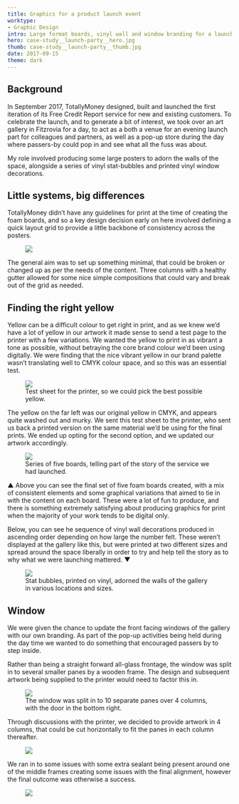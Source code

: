 ```yaml
---
title: Graphics for a product launch event
worktype: 
- Graphic Design
intro: Large format boards, vinyl wall and window branding for a launch event held an art gallery in Fitzrovia. 
hero: case-study__launch-party__hero.jpg
thumb: case-study__launch-party__thumb.jpg
date: 2017-09-15
theme: dark
---
```




## Background

In September 2017, TotallyMoney designed, built and launched the first iteration of its Free Credit Report service for new and existing customers. To celebrate the launch, and to generate a bit of interest, we took over an art gallery in Fitzrovia for a day, to act as a both a venue for an evening launch part for colleagues and partners, as well as a pop-up store during the day where passers-by could pop in and see what all the fuss was about. 

My role involved producing some large posters to adorn the walls of the space, alongside a series of vinyl stat-bubbles and printed vinyl window decorations.  

## Little systems, big differences

TotallyMoney didn’t have any guidelines for print at the time of creating the foam boards, and so a key design decision early on here involved defining a quick layout grid to provide a little backbone of consistency across the posters.

<figure>
  <img src="/_assets/img/case-study__launch-party__layout.jpg" />
</figure>

The general aim was to set up something minimal, that could be broken or changed up as per the needs of the content. Three columns with a healthy gutter allowed for some nice simple compositions that could vary and break out of the grid as needed.

## Finding the right yellow

Yellow can be a difficult colour to get right in print, and as we knew we’d have a lot of yellow in our artwork it made sense to send a test page to the printer with a few variations. We wanted the yellow to print in as vibrant a tone as possible, without betraying the core brand colour we’d been using digitally. We were finding that the nice vibrant yellow in our brand palette wasn’t translating well to CMYK colour space, and so this was an essential test.

<figure>
  <img src="/_assets/img/case-study__launch-party__yellows.jpg" />
  <figcaption>Test sheet for the printer, so we could pick the best possible yellow.</figcaption>
</figure>

The yellow on the far left was our original yellow in CMYK, and appears quite washed out and murky. We sent this test sheet to the printer, who sent us back a printed version on the same material we’d be using for the final prints. We ended up opting for the second option, and we updated our artwork accordingly. 

<figure>
  <img src="/_assets/img/case-study__launch-party__boards.jpg" />
  <figcaption>Series of five boards, telling part of the story of the service we had launched.</figcaption>
</figure>	

&#9650; Above you can see the final set of five foam boards created, with a mix of consistent elements and some graphical variations that aimed to tie in with the content on each board. These were a lot of fun to produce, and there is something extremely satisfying about producing graphics for print when the majority of your work tends to be digital only.

Below, you can see he sequence of vinyl wall decorations produced in ascending order depending on how large the number felt. These weren’t displayed at the gallery like this, but were printed at two different sizes and spread around the space liberally in order to try and help tell the story as to why what we were launching mattered. &#9660;

<figure>
  <img src="/_assets/img/case-study__launch-party__bubbles.jpg" />
  <figcaption>Stat bubbles, printed on vinyl, adorned the walls of the gallery in various locations and sizes. </figcaption>
</figure>

## Window

We were given the chance to update the front facing windows of the gallery with our own branding. As part of the pop-up activities being held during the day time we wanted to do something that encouraged passers by to step inside. 

Rather than being a straight forward all-glass frontage, the window was split in to several smaller panes by a wooden frame. The design and subsequent artwork being supplied to the printer would need to factor this in.  

<figure>
  <img src="/_assets/img/case-study__launch-party__windowplan.jpg" />
  <figcaption>The window was split in to 10 separate panes over 4 columns, with the door in the bottom right.</figcaption>
</figure>

Through discussions with the printer, we decided to provide artwork in 4 columns, that could be cut horizontally to fit the panes in each column thereafter. 

<figure>
  <img src="/_assets/img/case-study__launch-party__drops.jpg" />
</figure>

We ran in to some issues with some extra sealant being present around one of the middle frames creating some issues with the final alignment, however the final outcome was otherwise a success.

<figure>
  <img src="/_assets/img/case-study__launch-party__photos.jpg" />
</figure>


